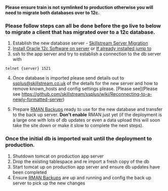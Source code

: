 **Please ensure train is not symlinked to production otherwise you will need to migrate both databases over to 12c.**

### Please follow steps can all be done before the go live to below to migrate a client that has migrated over to a 12c database.

1. Establish the new database server - [Skillstream Server Migration](https://docs.google.com/spreadsheets/d/1eNnCo8JGqutPs6z7TZ4RSaMS12jwYsZL4BpmgkRfkGA/edit#gid=0)
2. [Install Oracle 12c Software on server](https://github.com/skillstream/ssplus/blob/master/database/Installing%20Oracle%2012c%20on%20CentOS.sh) or [If already installed jump to](https://github.com/skillstream/ssplus/blob/1b3bdc67af018b87abeae321ad807f83c76c7fb7/database/Installing%20Oracle%2012c%20on%20CentOS.sh#L91) 
3. ssh to the app server and try to establish a connection to the db server with 

`telnet {server} 1521`

4. Once database is imported please send details out to ssplus@skillstream.co.uk of the details for the new server and how to remove known_hosts and config settings please.  [Please see](Please see https://github.com/skillstream/ssplus/wiki/Reconnecting-to-a-newly-formatted-server)

5. Prepare [RMAN Backups](https://github.com/skillstream/ssplus/blob/master/database/Oracle-backup-config.markdown#backup) ready to use for the new database and transfer to the back up server.  **Don't enable** RMAN just yet (if the deployment is a large one with lots of db updates or even a data upload this will soon take the site down or make it slow to complete the next steps).

### Once the initial db is imported wait until the deployment to production.

1. Shutdown tomcat on production app server
2. Drop the existing tablespace and re import a fresh copy of the db
3. Start tomcat up on production app server and ensure db updates have been completed
5. Ensure [RMAN Backups](https://github.com/skillstream/ssplus/blob/master/database/Oracle-backup-config.markdown#backup) are up and running and config the back up server to pick up the new changes